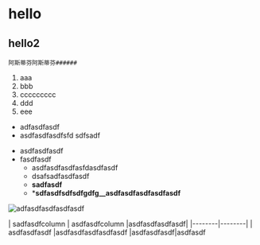 # hello
## hello2
```
阿斯蒂芬阿斯蒂芬######
```
1. aaa
2. bbb
3. ccccccccc
4. ddd
5. eee
* adfasdfasdf 
* asdfasdfasdfsfd sdfsadf

- asdfasdfasdf
- fasdfasdf
	- asdfasdfasdfasfdasdfasdf
	- dsafsadfasdfasdf
	- **sadfasdf**
	- ***sdfasdfsdfsdfgdfg__asdfasdfasdfasdfasdf**

![adfasdfasdfasdfasdf](c:\aaaa)

| sadfasdfcolumn | asdfasdfcolumn |asdfasdfasdfasdf|
|--------|--------|
|     asdfasdfasdf   |asdfasdfasdfasdfasdf        |asdfasdfasdf|asdfasdf
